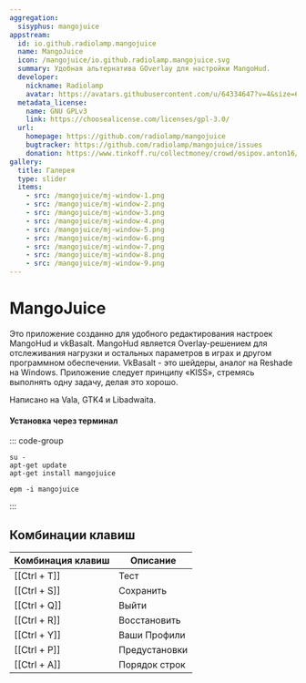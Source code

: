 ```yaml
---
aggregation:
  sisyphus: mangojuice
appstream:
  id: io.github.radiolamp.mangojuice
  name: MangoJuice
  icon: /mangojuice/io.github.radiolamp.mangojuice.svg
  summary: Удобная альтернатива GOverlay для настройки MangoHud.
  developer:
    nickname: Radiolamp
    avatar: https://avatars.githubusercontent.com/u/64334647?v=4&size=64
  metadata_license:
    name: GNU GPLv3
    link: https://choosealicense.com/licenses/gpl-3.0/
  url:
    homepage: https://github.com/radiolamp/mangojuice
    bugtracker: https://github.com/radiolamp/mangojuice/issues
    donation: https://www.tinkoff.ru/collectmoney/crowd/osipov.anton16/uMOHe45333/?short_link=1J1DvYNesgD&referer=https%3A%2F%2Fgithub.com%2F&httpMethod=GET
gallery:
  title: Галерея
  type: slider
  items:
    - src: /mangojuice/mj-window-1.png
    - src: /mangojuice/mj-window-2.png
    - src: /mangojuice/mj-window-3.png
    - src: /mangojuice/mj-window-4.png
    - src: /mangojuice/mj-window-5.png
    - src: /mangojuice/mj-window-6.png
    - src: /mangojuice/mj-window-7.png
    - src: /mangojuice/mj-window-8.png
    - src: /mangojuice/mj-window-9.png
---
```


# MangoJuice

Это приложение созданно для удобного редактирования настроек MangoHud и vkBasalt. MangoHud является Overlay-решением для отслеживания нагрузки и остальных параметров в играх и другом программном обеспечении. VkBasalt - это шейдеры, аналог на Reshade на Windows. Приложение следует принципу «KISS», стремясь выполнять одну задачу, делая это хорошо.

Написано на Vala, GTK4 и Libadwaita.

<AGWGallery />

<!--@include: @apps/.parts/install/software-repo.md-->

#### Установка через терминал

::: code-group

```shell[apt-get]
su -
apt-get update
apt-get install mangojuice
```

```shell[epm]
epm -i mangojuice
```

:::

## Комбинации клавиш

| Комбинация клавиш |   Описание    |
| ----------------- | ------------- |
| [[Ctrl + T]]      | Тест          |
| [[Ctrl + S]]      | Сохранить     |
| [[Ctrl + Q]]      | Выйти         |
| [[Ctrl + R]]      | Восстановить  |
| [[Ctrl + Y]]      | Ваши Профили  |
| [[Ctrl + P]]      | Предустановки |
| [[Ctrl + A]]      | Порядок строк |